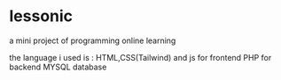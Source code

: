 # lessonic
a mini project of programming online learning

the language i used is :
HTML,CSS(Tailwind) and js for frontend
PHP for backend
MYSQL database
